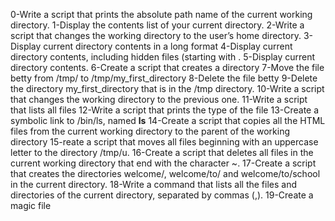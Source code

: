 0-Write a script that prints the absolute path name of the current working directory.
1-Display the contents list of your current directory.
2-Write a script that changes the working directory to the user’s home directory.
3-Display current directory contents in a long format
4-Display current directory contents, including hidden files (starting with .
5-Display current directory contents.
6-Create a script that creates a directory 
7-Move the file betty from /tmp/ to /tmp/my_first_directory
8-Delete the file betty
9-Delete the directory my_first_directory that is in the /tmp directory.
10-Write a script that changes the working directory to the previous one.
11-Write a script that lists all files
12-Write a script that prints the type of the file
13-Create a symbolic link to /bin/ls, named __ls__
14-Create a script that copies all the HTML files from the current working directory to the parent of the working directory
15-reate a script that moves all files beginning with an uppercase letter to the directory /tmp/u.
16-Create a script that deletes all files in the current working directory that end with the character ~.
17-Create a script that creates the directories welcome/, welcome/to/ and welcome/to/school in the current directory.
18-Write a command that lists all the files and directories of the current directory, separated by commas (,).
19-Create a magic file
